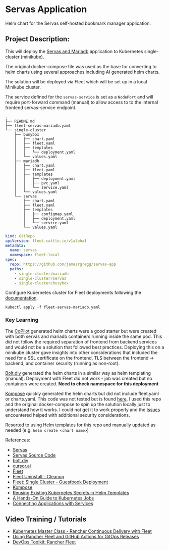 # Servas Application
Helm chart for the Servas self-hosted bookmark manager application.



## Project Description:
This will deploy the [Servas and Mariadb](https://github.com/beromir/Servas/tree/main/docker/mariadb-example) application to Kubernetes single-cluster (minikube).  

The original docker-compose file was used as the base for converting to helm charts using several approaches including AI generated helm charts.

The solution will be deployed via Fleet which will be set up in a local Minikube cluster.

The service defined for the `servas-service` is set as a `NodePort` and will require port-forward command (manual) to allow access to to the internal frontend servas-service endpoint.


```
.
├── README.md
├── fleet-servas-mariadb.yaml
└── single-cluster
    ├── busybox
    │   ├── chart.yaml
    │   ├── fleet.yaml
    │   ├── templates
    │   │   └── deployment.yaml
    │   └── values.yaml
    ├── mariadb
    │   ├── chart.yaml
    │   ├── fleet.yaml
    │   ├── templates
    │   │   ├── deployment.yaml
    │   │   ├── pvc.yaml
    │   │   └── service.yaml
    │   └── values.yaml
    └── servas
        ├── chart.yaml
        ├── fleet.yaml
        ├── templates
        │   ├── configmap.yaml
        │   ├── deployment.yaml
        │   └── service.yaml
        └── values.yaml

```

```yaml
kind: GitRepo
apiVersion: fleet.cattle.io/v1alpha1
metadata:
  name: servas
  namespace: fleet-local
spec:
  repo: https://github.com/jamesrgregg/servas-app
  paths:
    - single-cluster/mariadb
    - single-cluster/servas
    - single-cluster/busybox
```
Configure Kubernetes cluster for Fleet deployments following the [documentation](https://fleet.rancher.io/quickstart).

`kubectl apply -f fleet-servas-mariadb.yaml`

### Key Learning
The [CoPilot](https://github.com/copilot/c/5018258b-fc27-4342-bd8c-73b6d95ccc54) generated helm charts were a good starter but were created with both servas and mariadb containers running inside the same pod.  This did not follow the required separation of frontend from backend services and would not be a solution that followed best practices.  Deploying this on a minikube cluster gave insights into other considerations that included the need for a SSL certificate on the frontend, TLS between the frontend -> backend, and container security (running as non-root).

[Bolt.diy](https://github.com/stackblitz-labs/bolt.diy) generated the helm charts in a similar way as helm templating (manual).  Deployment with Fleet did not work - job was created but no containers were created.  **Need to check namespace for this deployment**  

[Kompose](https://kompose.io) quickly generated the helm charts but did not include fleet.yaml or charts.yaml.  This code was not tested but is found [here](https://github.com/jamesrgregg/kompose2helm).  I used this repo and the original docker-compose to spin up the solution locally just to understand how it works.  I could not get it to work properly and the [Issues](https://github.com/jamesrgregg/kompose2helm/blob/main/servas-app/README.md) encountered helped with additional security considerations.

Resorted to using Helm templates for this repo and manually updated as needed (e.g. `helm create <chart name>`)


References: 
- [Servas](https://servas.app/)
- [Servas Source Code](https://github.com/beromir/Servas)
- [bolt.diy](https://github.com/stackblitz-labs/bolt.diy)
- [cursor.ai](https://www.cursor.com/)
- [Fleet](https://fleet.rancher.io/quickstart)
- [Fleet Uninstall - Cleanup](https://fleet.rancher.io/uninstall)
- [Fleet: Single Cluster - Guestbook Deployment](https://github.com/rancher/fleet-examples/tree/master/single-cluster/helm)
- [Kompose](https://kompose.io)
- [Reusing Existing Kubernetes Secrets in Helm Templates](https://blog.cloudcover.ch/posts/reusing-existing-kubernetes-secrets-in-helm-templates/)
- [A Hands-On Guide to Kubernetes Jobs ](https://medium.com/@muppedaanvesh/a-hand-on-guide-to-kubernetes-jobs-%EF%B8%8F-aa2edbb061ea)
- [Connecting Applications with Services](https://kubernetes.io/docs/tutorials/services/connect-applications-service/)

## Video Training / Tutorials
 - [Kubernetes Master Class - Rancher Continuous Delivery with Fleet](https://www.youtube.com/watch?v=lNeX_PxnzLM&t=15s)
 - [Using Rancher Fleet and GitHub Actions for GitOps Releases](https://www.youtube.com/watch?v=kagSBoInW6g&t=556s)
 - [DevOps Toolkit: Rancher Fleet](https://gist.github.com/vfarcic/eabe08e8e147fb2ce51afc520efc0cef)